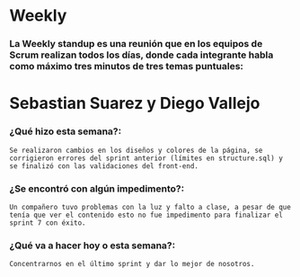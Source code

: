 # Weekly

### La Weekly standup es una reunión que en los equipos de Scrum realizan todos los días, donde cada integrante habla como máximo tres minutos de tres temas puntuales:


# Sebastian Suarez y  Diego Vallejo


### ¿Qué hizo esta semana?:
```
Se realizaron cambios en los diseños y colores de la página, se corrigieron errores del sprint anterior (límites en structure.sql) y se finalizó con las validaciones del front-end.
```


### ¿Se encontró con algún impedimento?:
```
Un compañero tuvo problemas con la luz y falto a clase, a pesar de que tenía que ver el contenido esto no fue impedimento para finalizar el sprint 7 con éxito.
```


### ¿Qué va a hacer hoy o esta semana?:

```
Concentrarnos en el último sprint y dar lo mejor de nosotros.
```
